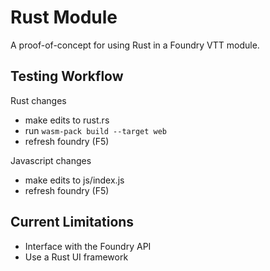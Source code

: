 # Rust Module
A proof-of-concept for using Rust in a Foundry VTT module.

## Testing Workflow
Rust changes
- make edits to rust.rs
- run `wasm-pack build --target web`
- refresh foundry (F5)

Javascript changes
- make edits to js/index.js
- refresh foundry (F5)

## Current Limitations
- Interface with the Foundry API
- Use a Rust UI framework